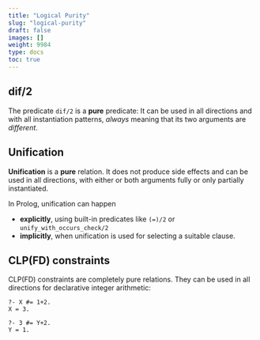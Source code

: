 ```yaml
---
title: "Logical Purity"
slug: "logical-purity"
draft: false
images: []
weight: 9984
type: docs
toc: true
---
```


## dif/2
The predicate `dif/2` is a **pure** predicate: It can be used in all directions and with all instantiation patterns, *always* meaning that its two arguments are *different*.

## Unification
**Unification** is a **pure** relation. It does not produce side effects and can be used in all directions, with either or both arguments fully or only partially instantiated.

In Prolog, unification can happen

- **explicitly**, using built-in predicates like `(=)/2` or `unify_with_occurs_check/2`
- **implicitly**, when unification is used for selecting a suitable clause.

## CLP(FD) constraints
CLP(FD) constraints are completely pure relations. They can be used in all directions for declarative integer arithmetic:

    ?- X #= 1+2.
    X = 3.

    ?- 3 #= Y+2.
    Y = 1.

